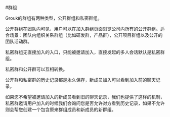 #群组


Grouk的群组有两种类型，公开群组和私密群组。

公开群组在团队内可见，用户可以在加入群组页面浏览公司内所有的公开群组。适合场景：团队内组织关系群组（比如研发群，产品群），公开项目群组以及公开的团队活动群。

私密群组无直接加入的入口，只能被邀请加入，直接发起的多人会话默认是私密群组。

私密群和公开群可以互相转换。

公开群和私密群的历史记录都是永久保存，新成员加入可以看到加入前的聊天记录。


如果您不希望被邀请加入的新成员看到旧的聊天记录，我们也提供了这样的机制，私密群邀请用户加入的时候我们会询问您是否允许对方看到历史记录，如果不允许则会帮您创建一个包含原来群组成员和新成员的新群组。
